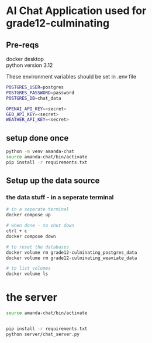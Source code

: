 # AI Chat Application used for grade12-culminating

## Pre-reqs

docker desktop <br>
python version 3.12 <br>

These environment variables should be set in .env file

```bash
POSTGRES_USER=postgres
POSTGRES_PASSWORD=password
POSTGRES_DB=chat_data

OPENAI_API_KEY=<secret>
GEO_API_KEY=<secret>
WEATHER_API_KEY=<secret>
```

## setup done once
```bash
python -m venv amanda-chat
source amanda-chat/bin/activate
pip install -r requirements.txt
```

## Setup up the data source

### the data stuff - in a seperate terminal
```bash
# in a seperate terminal
docker compose up

# when done - to shut down 
ctrl + c
docker compose down

# to reset the databases
docker volume rm grade12-culminating_postgres_data
docker volume rm grade12-culminating_weaviate_data

# to list volumes
docker volume ls
```

# the server
```bash
source amanda-chat/bin/activate


pip install -r requirements.txt
python server/chat_server.py
```
